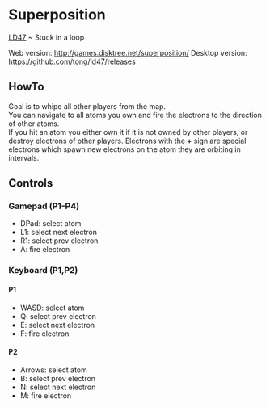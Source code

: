 # Superposition

[LD47](https://ldjam.com/events/ludum-dare/47/superposition) ~ Stuck in a loop

Web version: http://games.disktree.net/superposition/
Desktop version: https://github.com/tong/ld47/releases


## HowTo
Goal is to whipe all other players from the map.  
You can navigate to all atoms you own and fire the electrons to the direction of other atoms.  
If you hit an atom you either own it if it is not owned by other players, or destroy electrons of other players. Electrons with the **+** sign are special electrons which spawn new electrons on the atom they are orbiting in intervals.


## Controls

### Gamepad (P1-P4)
* DPad: select atom
* L1: select next electron
* R1: select prev electron
* A: fire electron

### Keyboard (P1,P2)

#### P1
* WASD: select atom
* Q: select prev electron
* E: select next electron
* F: fire electron

#### P2
* Arrows: select atom
* B: select prev electron
* N: select next electron
* M: fire electron
